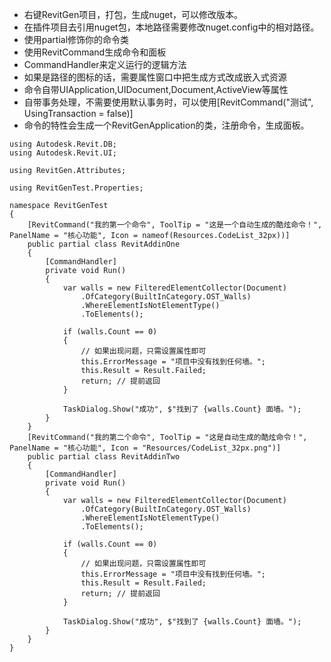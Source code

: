 ﻿- 右键RevitGen项目，打包，生成nuget，可以修改版本。
- 在插件项目去引用nuget包，本地路径需要修改nuget.config中的相对路径。
- 使用partial修饰你的命令类
- 使用RevitCommand生成命令和面板
- CommandHandler来定义运行的逻辑方法
- 如果是路径的图标的话，需要属性窗口中把生成方式改成嵌入式资源
- 命令自带UIApplication,UIDocument,Document,ActiveView等属性
- 自带事务处理，不需要使用默认事务时，可以使用[RevitCommand("测试", UsingTransaction = false)]
- 命令的特性会生成一个RevitGenApplication的类，注册命令，生成面板。
```
using Autodesk.Revit.DB;
using Autodesk.Revit.UI;

using RevitGen.Attributes;

using RevitGenTest.Properties;

namespace RevitGenTest
{
    [RevitCommand("我的第一个命令", ToolTip = "这是一个自动生成的酷炫命令！", PanelName = "核心功能", Icon = nameof(Resources.CodeList_32px))]
    public partial class RevitAddinOne
    {
        [CommandHandler]
        private void Run()
        {
            var walls = new FilteredElementCollector(Document)
                .OfCategory(BuiltInCategory.OST_Walls)
                .WhereElementIsNotElementType()
                .ToElements();

            if (walls.Count == 0)
            {
                // 如果出现问题，只需设置属性即可
                this.ErrorMessage = "项目中没有找到任何墙。";
                this.Result = Result.Failed;
                return; // 提前返回
            }

            TaskDialog.Show("成功", $"找到了 {walls.Count} 面墙。");
        }
    }
    [RevitCommand("我的第二个命令", ToolTip = "这是自动生成的酷炫命令！", PanelName = "核心功能", Icon = "Resources/CodeList_32px.png")]
    public partial class RevitAddinTwo
    {
        [CommandHandler]
        private void Run()
        {
            var walls = new FilteredElementCollector(Document)
                .OfCategory(BuiltInCategory.OST_Walls)
                .WhereElementIsNotElementType()
                .ToElements();

            if (walls.Count == 0)
            {
                // 如果出现问题，只需设置属性即可
                this.ErrorMessage = "项目中没有找到任何墙。";
                this.Result = Result.Failed;
                return; // 提前返回
            }

            TaskDialog.Show("成功", $"找到了 {walls.Count} 面墙。");
        }
    }
}
```
